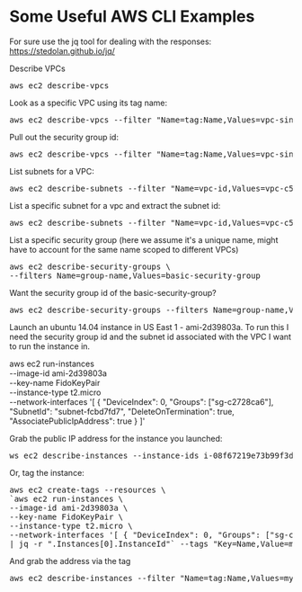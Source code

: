 # Some Useful AWS CLI Examples

For sure use the jq tool for dealing with the responses: https://stedolan.github.io/jq/

Describe VPCs

<pre>
aws ec2 describe-vpcs
</pre>

Look as a specific VPC using its tag name:

<pre>
aws ec2 describe-vpcs --filter "Name=tag:Name,Values=vpc-single-public-subnet"
</pre>

Pull out the security group id:

<pre>
aws ec2 describe-vpcs --filter "Name=tag:Name,Values=vpc-single-public-subnet"|jq '.Vpcs[0].VpcId'
</pre>

List subnets for a VPC:

<pre>
aws ec2 describe-subnets --filter "Name=vpc-id,Values=vpc-c5ed77a0"
</pre>

List a specific subnet for a vpc and extract the subnet id:

<pre>
aws ec2 describe-subnets --filter "Name=vpc-id,Values=vpc-c5ed77a0" --filter "Name=tag:Name,Values=public-subnet" | jq '.Subnets[0].SubnetId'
</pre>

List a specific security group (here we assume it's a unique name, might have
to account for the same name scoped to different VPCs)

<pre>
aws ec2 describe-security-groups \
--filters Name=group-name,Values=basic-security-group
</pre>

Want the security group id of the basic-security-group?

<pre>
aws ec2 describe-security-groups --filters Name=group-name,Values=basic-security-group |jq '.SecurityGroups[0].GroupId'
</pre>


Launch an ubuntu 14.04 instance in US East 1 - ami-2d39803a. To run this I
need the security group id and the subnet id associated with the 
VPC I want to run the instance in.



aws ec2 run-instances \
--image-id ami-2d39803a \
--key-name FidoKeyPair \
--instance-type t2.micro \
--network-interfaces '[ { "DeviceIndex": 0, "Groups": ["sg-c2728ca6"], "SubnetId": "subnet-fcbd7fd7", "DeleteOnTermination": true, "AssociatePublicIpAddress": true } ]'

Grab the public IP address for the instance you launched:

<pre>
ws ec2 describe-instances --instance-ids i-08f67219e73b99f3d | jq '.Reservations[0].Instances[0].PublicDnsName'
</pre>

Or, tag the instance:

<pre>
aws ec2 create-tags --resources \
`aws ec2 run-instances \
--image-id ami-2d39803a \
--key-name FidoKeyPair \
--instance-type t2.micro \
--network-interfaces '[ { "DeviceIndex": 0, "Groups": ["sg-c2728ca6"], "SubnetId": "subnet-fcbd7fd7", "DeleteOnTermination": true, "AssociatePublicIpAddress": true } ]' \
| jq -r ".Instances[0].InstanceId"` --tags "Key=Name,Value=my-shintinz"
</pre>

And grab the address via the tag

<pre>
aws ec2 describe-instances --filter "Name=tag:Name,Values=my-shintinz" | jq '.Reservations[0].Instances[0].PublicDnsName'
</pre>

